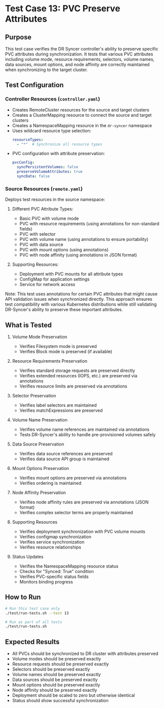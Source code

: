 # Test Case 13: PVC Preserve Attributes

## Purpose
This test case verifies the DR Syncer controller's ability to preserve specific PVC attributes during synchronization. It tests that various PVC attributes including volume mode, resource requirements, selectors, volume names, data sources, mount options, and node affinity are correctly maintained when synchronizing to the target cluster.

## Test Configuration

### Controller Resources (`controller.yaml`)
- Creates RemoteCluster resources for the source and target clusters
- Creates a ClusterMapping resource to connect the source and target clusters
- Creates a NamespaceMapping resource in the `dr-syncer` namespace
- Uses wildcard resource type selection:
  ```yaml
  resourceTypes:
    - "*"  # Synchronize all resource types
  ```
- PVC configuration with attribute preservation:
  ```yaml
  pvcConfig:
    syncPersistentVolumes: false
    preserveVolumeAttributes: true
    syncData: false
  ```

### Source Resources (`remote.yaml`)
Deploys test resources in the source namespace:
1. Different PVC Attribute Types:
   - Basic PVC with volume mode
   - PVC with resource requirements (using annotations for non-standard fields)
   - PVC with selector
   - PVC with volume name (using annotations to ensure portability)
   - PVC with data source
   - PVC with mount options (using annotations)
   - PVC with node affinity (using annotations in JSON format)

2. Supporting Resources:
   - Deployment with PVC mounts for all attribute types
   - ConfigMap for application settings
   - Service for network access

Note: This test uses annotations for certain PVC attributes that might cause API validation issues when synchronized directly. This approach ensures test compatibility with various Kubernetes distributions while still validating DR-Syncer's ability to preserve these important attributes.

## What is Tested

1. Volume Mode Preservation
   - Verifies Filesystem mode is preserved
   - Verifies Block mode is preserved (if available)

2. Resource Requirements Preservation
   - Verifies standard storage requests are preserved directly
   - Verifies extended resources (IOPS, etc.) are preserved via annotations
   - Verifies resource limits are preserved via annotations

3. Selector Preservation
   - Verifies label selectors are maintained
   - Verifies matchExpressions are preserved

4. Volume Name Preservation
   - Verifies volume name references are maintained via annotations
   - Tests DR-Syncer's ability to handle pre-provisioned volumes safely

5. Data Source Preservation
   - Verifies data source references are preserved
   - Verifies data source API group is maintained

6. Mount Options Preservation
   - Verifies mount options are preserved via annotations
   - Verifies ordering is maintained

7. Node Affinity Preservation
   - Verifies node affinity rules are preserved via annotations (JSON format)
   - Verifies complex selector terms are properly maintained

8. Supporting Resources
   - Verifies deployment synchronization with PVC volume mounts
   - Verifies configmap synchronization
   - Verifies service synchronization
   - Verifies resource relationships

9. Status Updates
   - Verifies the NamespaceMapping resource status
   - Checks for "Synced: True" condition
   - Verifies PVC-specific status fields
   - Monitors binding progress

## How to Run
```bash
# Run this test case only
./test/run-tests.sh --test 13

# Run as part of all tests
./test/run-tests.sh
```

## Expected Results
- All PVCs should be synchronized to DR cluster with attributes preserved
- Volume modes should be preserved exactly
- Resource requests should be preserved exactly
- Selectors should be preserved exactly
- Volume names should be preserved exactly
- Data sources should be preserved exactly
- Mount options should be preserved exactly
- Node affinity should be preserved exactly
- Deployment should be scaled to zero but otherwise identical
- Status should show successful synchronization